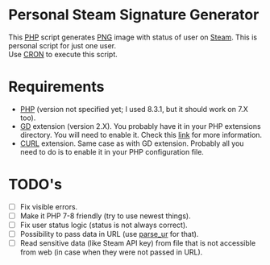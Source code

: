 # Personal Steam Signature Generator

This [PHP](https://www.php.net/) script generates [PNG](https://en.wikipedia.org/wiki/PNG) image with status of user on [Steam](https://store.steampowered.com/).
This is personal script for just one user.  
Use [CRON](https://cronitor.io/guides) to execute this script.

# Requirements

- [PHP](https://www.php.net/) (version not specified yet; I used 8.3.1, but it should work on 7.X too).
- [GD](https://github.com/libgd/libgd) extension (version 2.X). You probably have it in your PHP extensions directory. You will need to enable it. Check this [link](https://stackoverflow.com/questions/2283199/enabling-installing-gd-extension-without-gd) for more information.
- [CURL](https://curl.se/) extension. Same case as with GD extension. Probably all you need to do is to enable it in your PHP configuration file.

# TODO's

- [ ] Fix visible errors.
- [ ] Make it PHP 7-8 friendly (try to use newest things).
- [ ] Fix user status logic (status is not always correct).
- [ ] Possibility to pass data in URL (use [parse_ur](https://www.php.net/manual/en/function.parse-url.phpl) for that).
- [ ] Read sensitive data (like Steam API key) from file that is not accessible from web (in case when they were not passed in URL).
